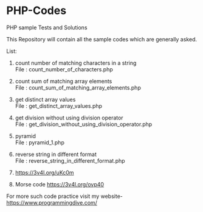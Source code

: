 # PHP-Codes
PHP sample Tests and Solutions

This Repository will contain all the sample codes which are generally asked.

List:
1. count number of matching characters in a string<br> 
  File : count_number_of_characters.php<br>

2. count sum of matching array elements<br>
  File : count_sum_of_matching_array_elements.php<br>
  
3. get distinct array values<br>
  File : get_distinct_array_values.php<br>

4. get division without using division operator<br>
  File : get_division_without_using_division_operator.php<br>

5. pyramid<br>
  File : pyramid_1.php<br>
  
6. reverse string in different format<br>
  File : reverse_string_in_different_format.php<br>

7. https://3v4l.org/uKc0m

8. Morse code https://3v4l.org/ovp40


For more such code practice visit my website-
https://www.programmingdive.com/
